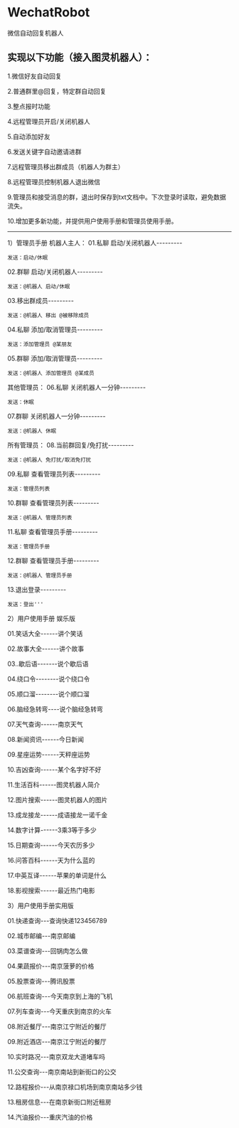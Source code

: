 # WechatRobot
微信自动回复机器人


## 实现以下功能（接入图灵机器人）：

1.微信好友自动回复

2.普通群里@回复，特定群自动回复

3.整点报时功能

4.远程管理员开启/关闭机器人

5.自动添加好友

6.发送关键字自动邀请进群

7.远程管理员移出群成员（机器人为群主）

8.远程管理员控制机器人退出微信

9.管理员和接受消息的群，退出时保存到txt文档中。下次登录时读取，避免数据流失。

10.增加更多新功能，并提供用户使用手册和管理员使用手册。

------

1）管理员手册
机器人主人：
01.私聊 启动/关闭机器人---------

    发送：启动/休眠
02.群聊 启动/关闭机器人---------

    发送：@机器人 启动/休眠
03.移出群成员---------

    发送：@机器人 移出 @被移除成员
04.私聊 添加/取消管理员---------

    发送：添加管理员 @某朋友
05.群聊 添加/取消管理员---------

    发送：@机器人 添加管理员 @某成员

其他管理员：
06.私聊 关闭机器人一分钟---------

    发送：休眠
07.群聊 关闭机器人一分钟---------

    发送：@机器人 休眠

所有管理员：
08.当前群回复/免打扰---------

    发送：@机器人 免打扰/取消免打扰

09.私聊 查看管理员列表---------

    发送：管理员列表
10.群聊 查看管理员列表--------- 

    发送：@机器人 管理员列表
11.私聊 查看管理员手册---------

    发送：管理员手册
12.群聊 查看管理员手册---------

    发送：@机器人 管理员手册
13.退出登录---------

    发送：登出'''

2）用户使用手册 娱乐版

01.笑话大全------讲个笑话

02.故事大全------讲个故事

03..歇后语-------说个歇后语

04.绕口令--------说个绕口令

05.顺口溜--------说个顺口溜

06.脑经急转弯----说个脑经急转弯

07.天气查询------南京天气

08.新闻资讯------今日新闻

09.星座运势------天秤座运势

10.吉凶查询------某个名字好不好

11.生活百科------图灵机器人简介

12.图片搜索------图灵机器人的图片

13.成龙接龙------成语接龙一诺千金

14.数字计算------3乘3等于多少

15.日期查询------今天农历多少

16.问答百科------天为什么蓝的

17.中英互译------苹果的单词是什么

18.影视搜索------最近热门电影

3）用户使用手册实用版

01.快递查询---查询快递123456789

02.城市邮编---南京邮编

03.菜谱查询---回锅肉怎么做

04.果蔬报价---南京菠萝的价格

05.股票查询---腾讯股票

06.航班查询---今天南京到上海的飞机

07.列车查询---今天重庆到南京的火车

08.附近餐厅---南京江宁附近的餐厅

09.附近酒店---南京江宁附近的餐厅

10.实时路况---南京双龙大道堵车吗

11.公交查询---南京南站到新街口的公交

12.路程报价---从南京禄口机场到南京南站多少钱

13.租房信息---在南京新街口附近租房

14.汽油报价---重庆汽油的价格
